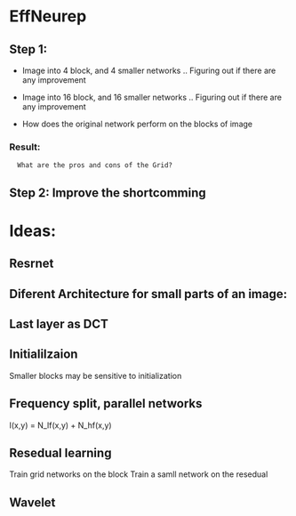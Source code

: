 # EffNeurep


## Step 1:

* Image into 4 block, and 4 smaller networks
.. Figuring out if there are any improvement
* Image into 16 block, and 16 smaller networks
.. Figuring out if there are any improvement


* How does the original network perform on the blocks of image


### Result:
      What are the pros and cons of the Grid?
      
## Step 2: Improve the shortcomming


# Ideas:

## Resrnet


## Diferent Architecture for small parts of an image:


## Last layer as DCT 

## Initialilzaion
Smaller blocks may be sensitive to initialization


## Frequency split, parallel networks
I(x,y) = N_lf(x,y) + N_hf(x,y)

## Resedual learning
Train grid networks on the block
Train a samll network on the resedual 


## Wavelet


